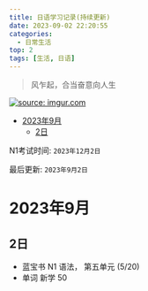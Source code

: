 ```yaml
---
title: 日语学习记录(持续更新)
date: 2023-09-02 22:20:55
categories:
  - 日常生活
top: 2
tags: [生活, 日语]
---
```


>风乍起，合当奋意向人生

<a href="https://imgur.com/tANbyQ2"><img src="https://i.imgur.com/tANbyQ2.gif" title="source: imgur.com" /></a>

<!-- TOC -->
* [2023年9月](#2023年9月-)
  * [2日](#2日)
<!-- TOC -->

N1考试时间: `2023年12月2日` 

最后更新: `2023年9月2日`

# 2023年9月  
## 2日
- 蓝宝书 N1 语法， 第五单元 (5/20)
- 单词 新学 50